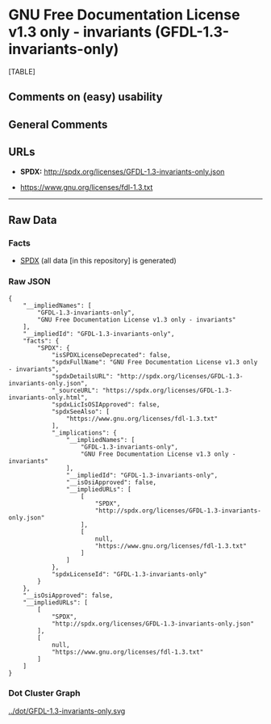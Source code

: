 GNU Free Documentation License v1.3 only - invariants (GFDL-1.3-invariants-only)
================================================================================

[TABLE]

Comments on (easy) usability
----------------------------

General Comments
----------------

URLs
----

-   **SPDX:** http://spdx.org/licenses/GFDL-1.3-invariants-only.json

-   https://www.gnu.org/licenses/fdl-1.3.txt

------------------------------------------------------------------------

Raw Data
--------

### Facts

-   [SPDX](https://spdx.org/licenses/GFDL-1.3-invariants-only.html "SPDX")
    (all data \[in this repository\] is generated)

### Raw JSON

    {
        "__impliedNames": [
            "GFDL-1.3-invariants-only",
            "GNU Free Documentation License v1.3 only - invariants"
        ],
        "__impliedId": "GFDL-1.3-invariants-only",
        "facts": {
            "SPDX": {
                "isSPDXLicenseDeprecated": false,
                "spdxFullName": "GNU Free Documentation License v1.3 only - invariants",
                "spdxDetailsURL": "http://spdx.org/licenses/GFDL-1.3-invariants-only.json",
                "_sourceURL": "https://spdx.org/licenses/GFDL-1.3-invariants-only.html",
                "spdxLicIsOSIApproved": false,
                "spdxSeeAlso": [
                    "https://www.gnu.org/licenses/fdl-1.3.txt"
                ],
                "_implications": {
                    "__impliedNames": [
                        "GFDL-1.3-invariants-only",
                        "GNU Free Documentation License v1.3 only - invariants"
                    ],
                    "__impliedId": "GFDL-1.3-invariants-only",
                    "__isOsiApproved": false,
                    "__impliedURLs": [
                        [
                            "SPDX",
                            "http://spdx.org/licenses/GFDL-1.3-invariants-only.json"
                        ],
                        [
                            null,
                            "https://www.gnu.org/licenses/fdl-1.3.txt"
                        ]
                    ]
                },
                "spdxLicenseId": "GFDL-1.3-invariants-only"
            }
        },
        "__isOsiApproved": false,
        "__impliedURLs": [
            [
                "SPDX",
                "http://spdx.org/licenses/GFDL-1.3-invariants-only.json"
            ],
            [
                null,
                "https://www.gnu.org/licenses/fdl-1.3.txt"
            ]
        ]
    }

### Dot Cluster Graph

[../dot/GFDL-1.3-invariants-only.svg](../dot/GFDL-1.3-invariants-only.svg "../dot/GFDL-1.3-invariants-only.svg")